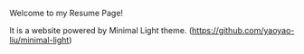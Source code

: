 Welcome to my Resume Page!

It is a website powered by Minimal Light theme. (https://github.com/yaoyao-liu/minimal-light)

